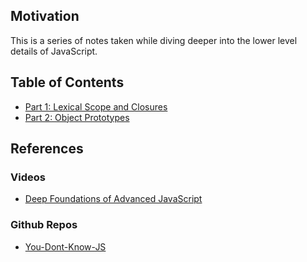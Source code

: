 ## Motivation

This is a series of notes taken while diving deeper into the lower level details of JavaScript.

## Table of Contents

- [Part 1: Lexical Scope and Closures](/Part-1-Lexical-Scope-and-Closures/README.md)
- [Part 2: Object Prototypes](/Part-2-Objects-Prototypes/README.md)

## References

### Videos

- [Deep Foundations of Advanced JavaScript](https://frontendmasters.com/courses/javascript-foundations/introduction/)

### Github Repos

- [You-Dont-Know-JS](https://github.com/getify/You-Dont-Know-JS)
